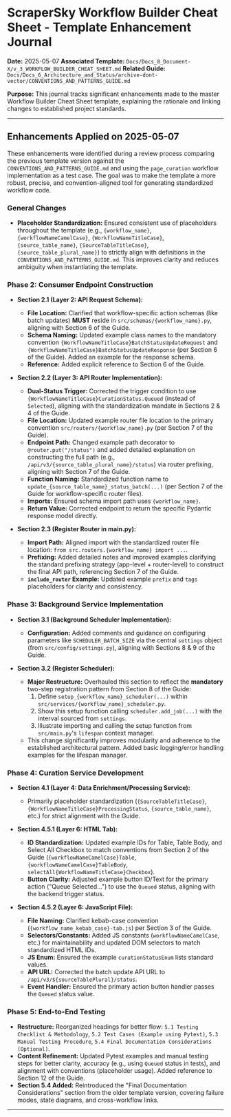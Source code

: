 # ScraperSky Workflow Builder Cheat Sheet - Template Enhancement Journal

**Date:** 2025-05-07
**Associated Template:** `Docs/Docs_8_Document-X/v_3_WORKFLOW_BUILDER_CHEAT_SHEET.md`
**Related Guide:** `Docs/Docs_6_Architecture_and_Status/archive-dont-vector/CONVENTIONS_AND_PATTERNS_GUIDE.md`

**Purpose:** This journal tracks significant enhancements made to the master Workflow Builder Cheat Sheet template, explaining the rationale and linking changes to established project standards.

---

## Enhancements Applied on 2025-05-07

These enhancements were identified during a review process comparing the previous template version against the `CONVENTIONS_AND_PATTERNS_GUIDE.md` and using the `page_curation` workflow implementation as a test case. The goal was to make the template a more robust, precise, and convention-aligned tool for generating standardized workflow code.

### General Changes

- **Placeholder Standardization:** Ensured consistent use of placeholders throughout the template (e.g., `{workflow_name}`, `{workflowNameCamelCase}`, `{WorkflowNameTitleCase}`, `{source_table_name}`, `{SourceTableTitleCase}`, `{source_table_plural_name}`) to strictly align with definitions in the `CONVENTIONS_AND_PATTERNS_GUIDE.md`. This improves clarity and reduces ambiguity when instantiating the template.

### Phase 2: Consumer Endpoint Construction

- **Section 2.1 (Layer 2: API Request Schema):**

  - **File Location:** Clarified that workflow-specific action schemas (like batch updates) **MUST** reside in `src/schemas/{workflow_name}.py`, aligning with Section 6 of the Guide.
  - **Schema Naming:** Updated example class names to the mandatory convention `{WorkflowNameTitleCase}BatchStatusUpdateRequest` and `{WorkflowNameTitleCase}BatchStatusUpdateResponse` (per Section 6 of the Guide). Added an example for the response schema.
  - **Reference:** Added explicit reference to Section 6 of the Guide.

- **Section 2.2 (Layer 3: API Router Implementation):**

  - **Dual-Status Trigger:** Corrected the trigger condition to use `{WorkflowNameTitleCase}CurationStatus.Queued` (instead of `Selected`), aligning with the standardization mandate in Sections 2 & 4 of the Guide.
  - **File Location:** Updated example router file location to the primary convention `src/routers/{workflow_name}.py` (per Section 7 of the Guide).
  - **Endpoint Path:** Changed example path decorator to `@router.put("/status")` and added detailed explanation on constructing the full path (e.g., `/api/v3/{source_table_plural_name}/status`) via router prefixing, aligning with Section 7 of the Guide.
  - **Function Naming:** Standardized function name to `update_{source_table_name}_status_batch(...)` (per Section 7 of the Guide for workflow-specific router files).
  - **Imports:** Ensured schema import path uses `{workflow_name}`.
  - **Return Value:** Corrected endpoint to return the specific Pydantic response model directly.

- **Section 2.3 (Register Router in main.py):**
  - **Import Path:** Aligned import with the standardized router file location: `from src.routers.{workflow_name} import ...`.
  - **Prefixing:** Added detailed notes and improved examples clarifying the standard prefixing strategy (app-level + router-level) to construct the final API path, referencing Section 7 of the Guide.
  - **`include_router` Example:** Updated example `prefix` and `tags` placeholders for clarity and consistency.

### Phase 3: Background Service Implementation

- **Section 3.1 (Background Scheduler Implementation):**

  - **Configuration:** Added comments and guidance on configuring parameters like `SCHEDULER_BATCH_SIZE` via the central `settings` object (from `src/config/settings.py`), aligning with Sections 8 & 9 of the Guide.

- **Section 3.2 (Register Scheduler):**
  - **Major Restructure:** Overhauled this section to reflect the **mandatory** two-step registration pattern from Section 8 of the Guide:
    1.  Define `setup_{workflow_name}_scheduler(...)` within `src/services/{workflow_name}_scheduler.py`.
    2.  Show this setup function calling `scheduler.add_job(...)` with the interval sourced from `settings`.
    3.  Illustrate importing and calling the setup function from `src/main.py`'s `lifespan` context manager.
  - This change significantly improves modularity and adherence to the established architectural pattern. Added basic logging/error handling examples for the lifespan manager.

### Phase 4: Curation Service Development

- **Section 4.1 (Layer 4: Data Enrichment/Processing Service):**

  - Primarily placeholder standardization (`{SourceTableTitleCase}`, `{WorkflowNameTitleCase}ProcessingStatus`, `{source_table_name}`, etc.) for strict alignment with the Guide.

- **Section 4.5.1 (Layer 6: HTML Tab):**

  - **ID Standardization:** Updated example IDs for Table, Table Body, and Select All Checkbox to match conventions from Section 2 of the Guide (`{workflowNameCamelCase}Table`, `{workflowNameCamelCase}TableBody`, `selectAll{WorkflowNameTitleCase}Checkbox`).
  - **Button Clarity:** Adjusted example button ID/Text for the primary action ("Queue Selected...") to use the `Queued` status, aligning with the backend trigger status.

- **Section 4.5.2 (Layer 6: JavaScript File):**
  - **File Naming:** Clarified kebab-case convention (`{workflow_name_kebab_case}-tab.js`) per Section 3 of the Guide.
  - **Selectors/Constants:** Added JS constants (`workflowNameCamelCase`, etc.) for maintainability and updated DOM selectors to match standardized HTML IDs.
  - **JS Enum:** Ensured the example `curationStatusEnum` lists standard values.
  - **API URL:** Corrected the batch update API URL to `/api/v3/${sourceTablePlural}/status`.
  - **Event Handler:** Ensured the primary action button handler passes the `Queued` status value.

### Phase 5: End-to-End Testing

- **Restructure:** Reorganized headings for better flow: `5.1 Testing Checklist & Methodology`, `5.2 Test Cases (Example using Pytest)`, `5.3 Manual Testing Procedure`, `5.4 Final Documentation Considerations (Optional)`.
- **Content Refinement:** Updated Pytest examples and manual testing steps for better clarity, accuracy (e.g., using `Queued` status in tests), and alignment with conventions (placeholder usage). Added reference to Section 12 of the Guide.
- **Section 5.4 Added:** Reintroduced the "Final Documentation Considerations" section from the older template version, covering failure modes, state diagrams, and cross-workflow links.

---
